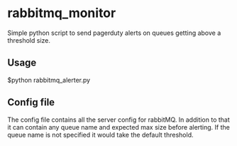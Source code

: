 # rabbitmq_monitor
Simple python script to send pagerduty alerts on queues getting above a threshold size.

## Usage
$python rabbitmq_alerter.py

## Config file
The config file contains all the server config for rabbitMQ. In addition to that it can contain any queue name and expected max size before alerting. If the queue name is not specified it would take the default threshold.

